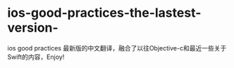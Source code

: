 # ios-good-practices-the-lastest-version-
ios good practices 最新版的中文翻译，融合了以往Objective-c和最近一些关于Swift的内容，Enjoy!
